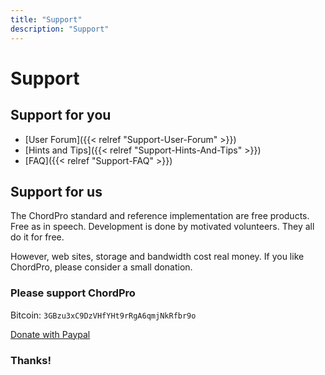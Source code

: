 ```yaml
---
title: "Support"
description: "Support"
---
```


# Support

## Support for you

* [User Forum]({{< relref "Support-User-Forum" >}})
* [Hints and Tips]({{< relref "Support-Hints-And-Tips" >}})
* [FAQ]({{< relref "Support-FAQ" >}})

## Support for us

The ChordPro standard and reference implementation are free products.
Free as in speech. Development is done by motivated volunteers. They
all do it for free.

However, web sites, storage and bandwidth cost real money. If you
like ChordPro, please consider a small donation.

### Please support ChordPro

Bitcoin: `3GBzu3xC9DzVHfYHt9rRgA6qmjNkRfbr9o`

[Donate with Paypal](https://www.paypal.com/cgi-bin/webscr?cmd=_donations&business=WDKWDE6R3KR98&lc=GB&item_name=ChordPro&currency_code=EUR&bn=PP-DonationsBF%3Abtn_donate_LG.gif%3ANonHosted)

### Thanks!
